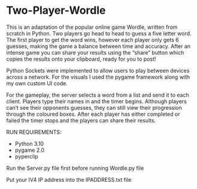 # Two-Player-Wordle

This is an adaptation of the popular online game Wordle, written from scratch in Python. Two players go head to head to guess a five letter word. The first player to get the word wins, however each player only gets 6 guesses, making the game a balance between time and accuracy. After an intense game you can share your results using the “share” button which copies the results onto your clipboard, ready for you to post!

Python Sockets were implemented to allow users to play between devices across a network. For the visuals I used the pygame framework along with my own custom UI code.

For the gameplay, the server selects a word from a list and send it to each client. Players type their names in and the timer begins. Although players can’t see their opponents guesses, they can still view their progression through the coloured boxes. After each player has either completed or failed the timer stops and the players can share their results.

RUN REQUIREMENTS:
- Python 3.10
- pygame 2.0
- pyperclip

Run the Server.py file first before running Wordle.py file

Put your IV4 IP address into the IPADDRESS.txt file

